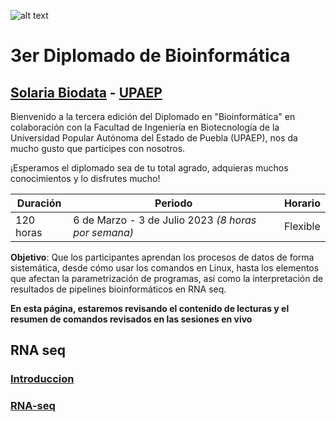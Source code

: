 ![alt text](https://solariabiodata.com.mx/wp-content/uploads/2021/07/logo_red.png "Soluciones de Siguiente Generación")
# 3er Diplomado de Bioinformática
## [Solaria Biodata](https://solariabiodata.com.mx/) - [UPAEP](https://upaep.mx/)

Bienvenido a la tercera edición del Diplomado en "Bioinformática" en colaboración con la Facultad de Ingeniería en Biotecnología de la Universidad Popular Autónoma del Estado de Puebla (UPAEP), nos da mucho gusto que participes con nosotros. 

¡Esperamos el diplomado sea de tu total agrado, adquieras muchos conocimientos y lo disfrutes mucho!

|Duración| Periodo | Horario |
|-|-|-|
| 120 horas | 6 de Marzo - 3 de Julio 2023 _(8 horas por semana)_ | Flexible |


**Objetivo**: Que los participantes aprendan los procesos de datos de forma sistemática, desde cómo usar los comandos en Linux, hasta los elementos que afectan la parametrización de programas, así como la interpretación de resultados de pipelines bioinformáticos en RNA seq.

**En esta página, estaremos revisando el contenido de lecturas y el resumen de comandos revisados en las sesiones en vivo**

## RNA seq

### [Introduccion](./rnaseq)

### [RNA-seq](./rnaseq)